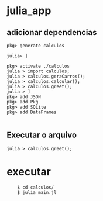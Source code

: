 # julia_app

## adicionar dependencias
```
pkg> generate calculos

julia> ]

pkg> activate ./calculos
julia > import calculos;
julia > calculos.geraCarros();
julia > calculos.calcular();
julia > calculos.greet();
julia > ]
pkg> add JSON
pkg> add Pkg
pkg> add SQLite
pkg> add DataFrames


```
## **Executar o arquivo**
```
julia > calculos.greet();
```

# executar
```
	$ cd calculos/
	$ julia main.jl
```